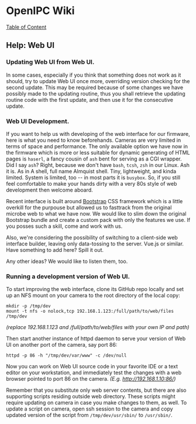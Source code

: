 # OpenIPC Wiki
[Table of Content](../README.md)

Help: Web UI
------------

### Updating Web UI from Web UI.

In some cases, especially if you think that something does not work as it should,
 try to update Web UI once more, overriding version checking for the second update.
 This may be required because of some changes we have possibly made to the updating
 routine, thus you shall retrieve the updating routine code with the first update,
 and then use it for the consecutive update.

### Web UI Development.

If you want to help us with developing of the web interface for our
 firmware, here is what you need to know beforehands. Cameras are very
 limited in terms of space and performance. The only available option
 we have now in the firmware which is more or less suitable for dynamic
 generating of HTML pages is `haserl`, a fancy cousin of `ash` bent for
 serving as a CGI wrapper. Did I say `ash`? Right, because we don't have
 `bash`, `tcsh`, `zsh` in our Linux. Ash it is. As in A shell, full name
 Almquist shell. Tiny, lightweight, and kinda limited. System is limited,
 too -- in most parts it is `busybox`. So, if you still feel comfortable
 to make your hands dirty with a very 80s style of web development then
 welcome aboard.

Recent interface is built around [Bootstrap](https://getbootstrap.com/)
 CSS framework which is a little overkill for the purpouse but allowed us
 to fasttrack from the original microbe web to what we have now. We would
 like to slim down the original Bootstrap bundle and create a custom pack
 with only the features we use. If you posses such a skill, come and work
 with us.

Also, we're considering the possibility of switching to a client-side
 web interface builder, leaving only data-tossing to the server. Vue.js
 or similar. Have something to add here? Spill it out.

Any other ideas? We would like to listen them, too.

### Running a development version of Web UI.

To start improving the web interface, clone its GitHub repo locally and
 set up an NFS mount on your camera to the root directory of the local copy:

```
mkdir -p /tmp/dev
mount -t nfs -o nolock,tcp 192.168.1.123:/full/path/to/web/files /tmp/dev
```
_(replace 192.168.1.123 and /full/path/to/web/files with your own IP and path)_

Then start another instance of httpd daemon to serve your version of Web UI
 on another port of the camera, say port 86:

```
httpd -p 86 -h "/tmp/dev/var/www" -c /dev/null
```

Now you can work on Web UI source code in your favorite IDE or a text editor
 on your workstation, and immediately test the changes with a web browser 
 pointed to port 86 on the camera. _(E.g. http://192.168.1.10:86/)_

Remember that you substitute only web server contents, but there are also
 supporting scripts residing outside web directory. These scripts might require
 updating on camera in case you make changes to them, as well. To update a
 script on camera, open ssh session to the camera and copy updated version of
 the script from `/tmp/dev/usr/sbin/` to `/usr/sbin/`.
